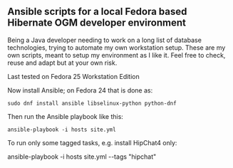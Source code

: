 ## Ansible scripts for a local Fedora based Hibernate OGM developer environment

Being a Java developer needing to work on a long list of database technologies,
trying to automate my own workstation setup.
These are my own scripts, meant to setup my environment as I like it.
Feel free to check, reuse and adapt but at your own risk.

Last tested on Fedora 25 Workstation Edition

Now install Ansible; on Fedora 24 that is done as:

	sudo dnf install ansible libselinux-python python-dnf

Then run the Ansible playbook like this:

	ansible-playbook -i hosts site.yml

To run only some tagged tasks, e.g. install HipChat4 only:

  ansible-playbook -i hosts site.yml --tags "hipchat"
